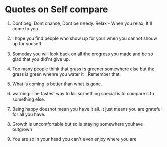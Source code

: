 # Quotes on Self compare
1. Dont beg, Dont chanse, Dont be needy. Relax - When you relax, It'll come to you.

2. I hope you find people who show up for your when you cannot shouw up for yousefl

3. Someday you will look back on all the progress you made and be so glad that you did'nt give up.

4. Too many people think that grass is greener somewhere else but the grass is green whenre you water it . Remember that.

5.  What is coming is better than what is gone.

6. warning: The fastest way to kill something special is to compare it to something else.

7. Being happy doesnot mean you have it all. It just means you are grateful for all you have.

8. Growth is uncomfortable but so is staying somewhere youhave outgrown

9.  You are so in your head you can't even enjoy where you are 

